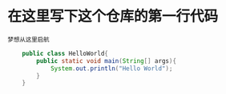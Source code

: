 # 在这里写下这个仓库的第一行代码
`梦想从这里启航`
```java
    public class HelloWorld{
        public static void main(String[] args){
            System.out.println("Hello World");
        }
    }
```